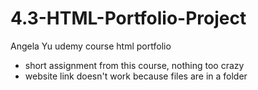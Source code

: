 # 4.3-HTML-Portfolio-Project
Angela Yu udemy course html portfolio
- short assignment from this course, nothing too crazy
- website link doesn't work because files are in a folder


